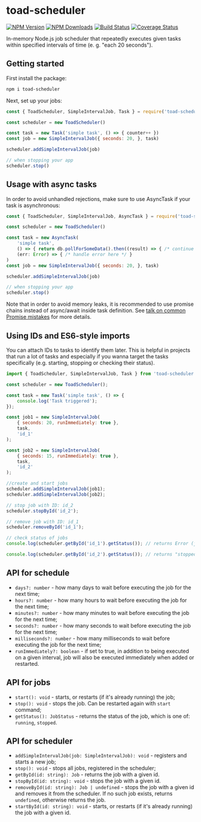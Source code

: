 # toad-scheduler

[![NPM Version][npm-image]][npm-url]
[![NPM Downloads][downloads-image]][downloads-url]
[![Build Status](https://github.com/kibertoad/toad-scheduler/workflows/ci/badge.svg)](https://github.com/kibertoad/toad-scheduler/actions)
[![Coverage Status](https://coveralls.io/repos/kibertoad/toad-scheduler/badge.svg?branch=main)](https://coveralls.io/r/kibertoad/toad-scheduler?branch=main)

In-memory Node.js job scheduler that repeatedly executes given tasks within specified intervals of time (e. g. "each 20 seconds").

## Getting started

First install the package:

```bash
npm i toad-scheduler
```

Next, set up your jobs:

```js
const { ToadScheduler, SimpleIntervalJob, Task } = require('toad-scheduler')

const scheduler = new ToadScheduler()

const task = new Task('simple task', () => { counter++ })
const job = new SimpleIntervalJob({ seconds: 20, }, task)

scheduler.addSimpleIntervalJob(job)

// when stopping your app
scheduler.stop()
```


## Usage with async tasks

In order to avoid unhandled rejections, make sure to use AsyncTask if your task is asynchronous:

```js
const { ToadScheduler, SimpleIntervalJob, AsyncTask } = require('toad-scheduler')

const scheduler = new ToadScheduler()

const task = new AsyncTask(
    'simple task', 
    () => { return db.pollForSomeData().then((result) => { /* continue the promise chain */ }) },
    (err: Error) => { /* handle error here */ }
)
const job = new SimpleIntervalJob({ seconds: 20, }, task)

scheduler.addSimpleIntervalJob(job)

// when stopping your app
scheduler.stop()
```

Note that in order to avoid memory leaks, it is recommended to use promise chains instead of async/await inside task definition. See [talk on common Promise mistakes](https://www.youtube.com/watch?v=XV-u_Ow47s0) for more details.

## Using IDs and ES6-style imports

You can attach IDs to tasks to identify them later. This is helpful in projects that run a lot of tasks and especially if you wanna target the tasks specifically (e.g. starting, stopping or checking their status).

```js
import { ToadScheduler, SimpleIntervalJob, Task } from 'toad-scheduler';

const scheduler = new ToadScheduler();

const task = new Task('simple task', () => {
	console.log('Task triggered');
});

const job1 = new SimpleIntervalJob(
	{ seconds: 20, runImmediately: true },
	task,
	'id_1'
);

const job2 = new SimpleIntervalJob(
	{ seconds: 15, runImmediately: true },
	task,
	'id_2'
);

//create and start jobs
scheduler.addSimpleIntervalJob(job1);
scheduler.addSimpleIntervalJob(job2);

// stop job with ID: id_2
scheduler.stopById('id_2');

// remove job with ID: id_1
scheduler.removeById('id_1');

// check status of jobs
console.log(scheduler.getById('id_1').getStatus()); // returns Error (job not found)

console.log(scheduler.getById('id_2').getStatus()); // returns "stopped" and can be started again

```



## API for schedule

* `days?: number` - how many days to wait before executing the job for the next time;
* `hours?: number` - how many hours to wait before executing the job for the next time;
* `minutes?: number` - how many minutes to wait before executing the job for the next time;
* `seconds?: number` - how many seconds to wait before executing the job for the next time;
* `milliseconds?: number` - how many milliseconds to wait before executing the job for the next time;
* `runImmediately?: boolean` - if set to true, in addition to being executed on a given interval, job will also be executed immediately when added or restarted. 

## API for jobs

* `start(): void` - starts, or restarts (if it's already running) the job;
* `stop(): void` - stops the job. Can be restarted again with `start` command;
* `getStatus(): JobStatus` - returns the status of the job, which is one of: `running`, `stopped`.

## API for scheduler

* `addSimpleIntervalJob(job: SimpleIntervalJob): void` - registers and starts a new job;
* `stop(): void` - stops all jobs, registered in the scheduler;
* `getById(id: string): Job` - returns the job with a given id.
* `stopById(id: string): void` - stops the job with a given id.
* `removeById(id: string): Job | undefined` - stops the job with a given id and removes it from the scheduler. If no such job exists, returns `undefined`, otherwise returns the job.
* `startById(id: string): void` - starts, or restarts (if it's already running) the job with a given id.

[npm-image]: https://img.shields.io/npm/v/toad-scheduler.svg
[npm-url]: https://npmjs.org/package/toad-scheduler
[downloads-image]: https://img.shields.io/npm/dm/toad-scheduler.svg
[downloads-url]: https://npmjs.org/package/toad-scheduler
